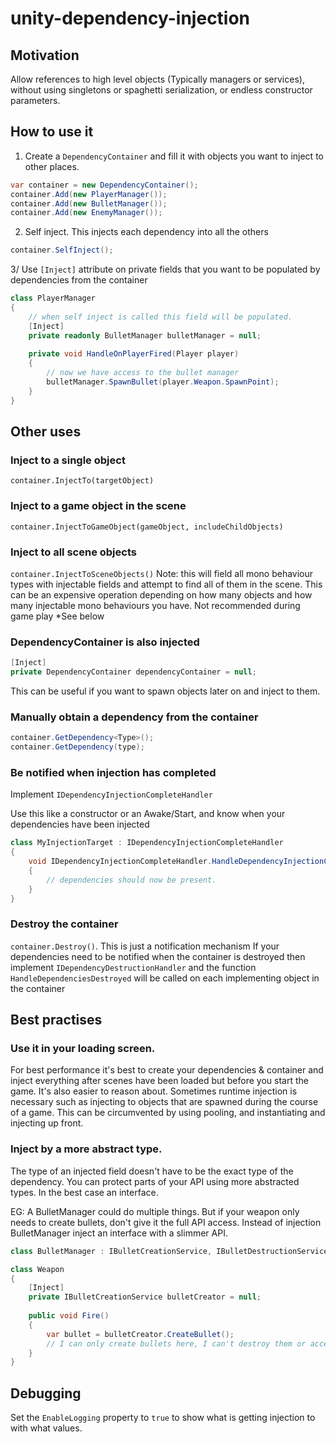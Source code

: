 # unity-dependency-injection

## Motivation
Allow references to high level objects (Typically managers or services), without using singletons or spaghetti serialization, or endless constructor parameters.

## How to use it
1. Create a `DependencyContainer` and fill it with objects you want to inject to other places.

```c#
var container = new DependencyContainer();
container.Add(new PlayerManager());
container.Add(new BulletManager());
container.Add(new EnemyManager());
```

2. Self inject. This injects each dependency into all the others

```c#
container.SelfInject();
```

3/ Use `[Inject]` attribute on private fields that you want to be populated by dependencies from the container
```c#
class PlayerManager
{
    // when self inject is called this field will be populated.
    [Inject]
    private readonly BulletManager bulletManager = null;
    
    private void HandleOnPlayerFired(Player player)
    {
        // now we have access to the bullet manager
        bulletManager.SpawnBullet(player.Weapon.SpawnPoint);
    }
}
```

## Other uses

### Inject to a single object
`container.InjectTo(targetObject)`

### Inject to a game object in the scene
`container.InjectToGameObject(gameObject, includeChildObjects)`

### Inject to all scene objects
`container.InjectToSceneObjects()`
Note: this will field all mono behaviour types with injectable fields and attempt to find all of them in the scene. This can be an expensive operation depending on how many objects and how many injectable mono behaviours you have. Not recommended during game play *See below

### DependencyContainer is also injected
```c#
[Inject]
private DependencyContainer dependencyContainer = null;
```
This can be useful if you want to spawn objects later on and inject to them.

### Manually obtain a dependency from the container
```c#
container.GetDependency<Type>();
container.GetDependency(type);
```

### Be notified when injection has completed
Implement `IDependencyInjectionCompleteHandler`

Use this like a constructor or an Awake/Start, and know when your dependencies have been injected
```c#
class MyInjectionTarget : IDependencyInjectionCompleteHandler
{
    void IDependencyInjectionCompleteHandler.HandleDependencyInjectionComplete()
    {
        // dependencies should now be present.
    }
}
```

### Destroy the container
`container.Destroy()`.
This is just a notification mechanism
If your dependencies need to be notified when the container is destroyed then implement `IDependencyDestructionHandler` and the function `HandleDependenciesDestroyed` will be called on each implementing object in the container

## Best practises

### Use it in your loading screen.
For best performance it's best to create your dependencies & container and inject everything after scenes have been loaded but before you start the game.
It's also easier to reason about. Sometimes runtime injection is necessary such as injecting to objects that are spawned during the course of a game. This can be circumvented by using pooling, and instantiating and injecting up front.

### Inject by a more abstract type.
The type of an injected field doesn't have to be the exact type of the dependency. You can protect parts of your API using more abstracted types. In the best case an interface.

EG: A BulletManager could do multiple things. But if your weapon only needs to create bullets, don't give it the full API access.
Instead of injection BulletManager inject an interface with a slimmer API.

```c#
class BulletManager : IBulletCreationService, IBulletDestructionService, IBulletAccessService {}

class Weapon
{
    [Inject]
    private IBulletCreationService bulletCreator = null;
    
    public void Fire()
    {
        var bullet = bulletCreator.CreateBullet();
        // I can only create bullets here, I can't destroy them or access all the bullets or anything freaky.
    }
}
```` 

## Debugging
Set the `EnableLogging` property to `true` to show what is getting injection to with what values.

